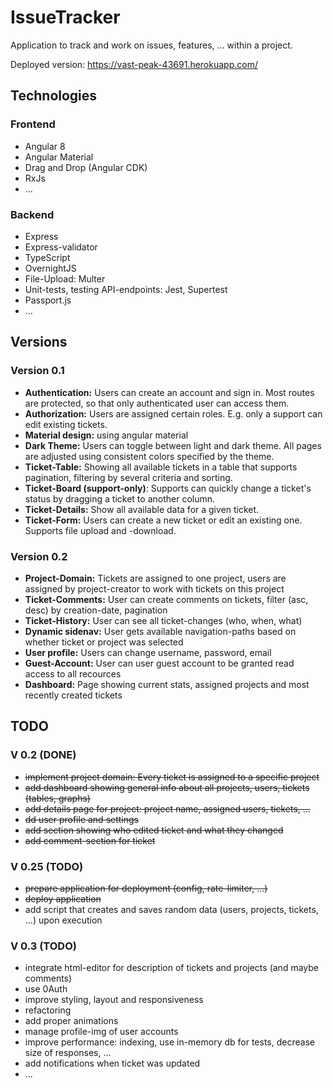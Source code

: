 # IssueTracker
Application to track and work on issues, features, ... within a project.

Deployed version: https://vast-peak-43691.herokuapp.com/

## Technologies
### Frontend
- Angular 8
- Angular Material
- Drag and Drop (Angular CDK)
- RxJs
- ...

### Backend
- Express
- Express-validator
- TypeScript
- OvernightJS
- File-Upload: Multer
- Unit-tests, testing API-endpoints: Jest, Supertest
- Passport.js
- ...

## Versions
### Version 0.1
- **Authentication:** Users can create an account and sign in. Most routes are protected, so that only authenticated user can access them.
- **Authorization:** Users are assigned certain roles. E.g. only a support can edit existing tickets.
- **Material design:** using angular material
- **Dark Theme:** Users can toggle between light and dark theme. All pages are adjusted using consistent colors specified by the theme.
- **Ticket-Table:** Showing all available tickets in a table that supports pagination, filtering by several criteria and sorting.
- **Ticket-Board (support-only)**: Supports can quickly change a ticket's status by dragging a ticket to another column. 
- **Ticket-Details:** Show all available data for a given ticket.
- **Ticket-Form:** Users can create a new ticket or edit an existing one. Supports file upload and -download.

### Version 0.2
- **Project-Domain:** Tickets are assigned to one project, users are assigned by project-creator to work with tickets on this project
- **Ticket-Comments:** User can create comments on tickets, filter (asc, desc) by creation-date, pagination
- **Ticket-History:** User can see all ticket-changes (who, when, what)
- **Dynamic sidenav:** User gets available navigation-paths based on whether ticket or project was selected
- **User profile:** Users can change username, password, email
- **Guest-Account:** User can user guest account to be granted read access to all recources
- **Dashboard:** Page showing current stats, assigned projects and most recently created tickets


## TODO
### V 0.2 (DONE)
- <del>implement project domain: Every ticket is assigned to a specific project</del>
- <del>add dashboard showing general info about all projects, users, tickets (tables, graphs)</del>
- <del>add details page for project: project name, assigned users, tickets, ... </del>
- <del>dd user profile and settings</del>
- <del>add section showing who edited ticket and what they changed</del>
- <del>add comment-section for ticket </del>

### V 0.25 (TODO)
- <del>prepare application for deployment (config, rate-limiter, ...)</del>
- <del>deploy application</del>
- add script that creates and saves random data (users, projects, tickets, ...) upon execution

### V 0.3 (TODO)
- integrate html-editor for description of tickets and projects (and maybe comments)
- use 0Auth
- improve styling, layout and responsiveness
- refactoring
- add proper animations
- manage profile-img of user accounts
- improve performance: indexing, use in-memory db for tests, decrease size of responses, ...
- add notifications when ticket was updated
- ...

